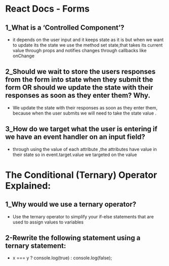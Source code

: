 # React Docs - Forms

## 1_What is a ‘Controlled Component’?
 * it depends on the user input and it keeps state as it is but when we want to update its the state we use the method set state,that takes its current value through props and notifies changes through callbacks like onChange

## 2_Should we wait to store the users responses from the form into state when they submit the form OR should we update the state with their responses as soon as they enter them? Why.
* We update the state with their responses as soon as they enter them, because when the user submits we will need to take the state value .

## 3_How do we target what the user is entering if we have an event handler on an input field?
* through using the value of each attribute ,the attributes have value in their state so in event.target.value we targeted on the value

# The Conditional (Ternary) Operator Explained:

## 1_Why would we use a ternary operator?
* Use the ternary operator to simplify your if-else statements that are used to assign values to variables
## 2-Rewrite the following statement using a ternary statement:
* x === y ? console.log(true) : console.log(false);